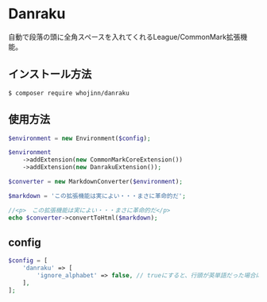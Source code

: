 # Danraku
自動で段落の頭に全角スペースを入れてくれるLeague/CommonMark拡張機能。

## インストール方法
`$ composer require whojinn/danraku`

## 使用方法
```php
$environment = new Environment($config);

$environment
    ->addExtension(new CommonMarkCoreExtension())
    ->addExtension(new DanrakuExtension());

$converter = new MarkdownConverter($environment);

$markdown = 'この拡張機能は実によい・・・まさに革命的だ';

//<p>　この拡張機能は実によい・・・まさに革命的だ</p>
echo $converter->convertToHtml($markdown);
```

## config
```php
$config = [
    'danraku' => [
        'ignore_alphabet' => false, // trueにすると、行頭が英単語だった場合には全角スペースを入れなくなる
    ],
];
```